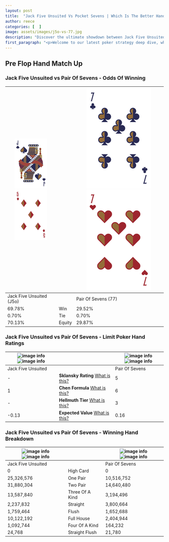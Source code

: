 ```yaml
---
layout: post
title:  "Jack Five Unsuited Vs Pocket Sevens | Which Is The Better Hand In Poker? A Complete Guide"
author: reece
categories: [  ]
image: assets/images/j5o-vs-77.jpg
description: "Discover the ultimate showdown between Jack Five Unsuited and Pair Of Sevens in poker! Uncover the odds, strategies, and scenarios where one hand triumphs over the other. Get ready to up your poker game with this thrilling analysis."
first_paragraph: "<p>Welcome to our latest poker strategy deep dive, where we're pitting two distinct hands against each other in a high-stakes showdown: Jack Five Unsuited vs Pair Of Sevens.</p><p>In the dynamic world of poker, every decision counts, and knowing which hand holds the upper hand is key to your success at the table.</p><p>In this article, we'll dissect these two hands, explore the scenarios where one dominates the other, and equip you with the knowledge to make strategic choices that can tip the odds in your favor.</p><p>Get ready to unravel the intriguing dynamics of these poker hands and elevate your game to new heights.</p>"
---
```




[comment]: # (sp0)

## Pre Flop Hand Match Up

<div class="table hand-ratings" markdown="1"> 



### Jack Five Unsuited vs Pair Of Sevens - Odds Of Winning


    
| ![image info](assets/images/hand1/J.png) ![image info](assets/images/hand1/5o.png) |  | ![image info](assets/images/hand2/7.png) ![image info](assets/images/hand2/7o.png) |
| -------- | -------- | -------- |
| Jack Five Unsuited (J5o) |  | Pair Of Sevens (77) |
| 69.78% | Win | 29.52% |
| 0.70% | Tie | 0.70% |
| 70.13% | Equity | 29.87% |




[comment]: # (sp1)



### Jack Five Unsuited vs Pair Of Sevens - Limit Poker Hand Ratings


    
| ![image info](https://www.riverpairs.com/assets/images/hand1/J.png) ![image info](https://www.riverpairs.com/assets/images/hand1/5o.png) |  | ![image info](https://www.riverpairs.com/assets/images/hand2/7.png) ![image info](https://www.riverpairs.com/assets/images/hand2/7o.png) |
| -------- | -------- | -------- |
| Jack Five Unsuited |  | Pair Of Sevens |
| - | **Sklansky Rating** [What is this?](/sklansky-rating-explained) | 5 |
| 1 | **Chen Formula** [What is this?](/chen-formula-explained) | 6 |
| - | **Hellmuth Tier** [What is this?](/Hellmuth-tier-explained) | 3 |
| -0.13 | **Expected Value** [What is this?](/expected-value-explained) | 0.16 |




[comment]: # (sp2)



### Jack Five Unsuited vs Pair Of Sevens - Winning Hand Breakdown


    
| ![image info](https://www.riverpairs.com/assets/images/hand1/J.png) ![image info](https://www.riverpairs.com/assets/images/hand1/5o.png) |  | ![image info](https://www.riverpairs.com/assets/images/hand2/7.png) ![image info](https://www.riverpairs.com/assets/images/hand2/7o.png) |
| -------- | -------- | -------- |
| Jack Five Unsuited |  | Pair Of Sevens |
| 0 | High Card | 0 |
| 25,326,576 | One Pair | 10,516,752 |
| 31,880,304 | Two Pair | 14,640,480 |
| 13,587,840 | Three Of A Kind | 3,194,496 |
| 2,237,832 | Straight | 3,800,664 |
| 1,759,464 | Flush | 1,652,688 |
| 10,122,192 | Full House | 2,404,944 |
| 1,092,744 | Four Of A Kind | 164,232 |
| 24,768 | Straight Flush | 21,780 |




[comment]: # (sp3)



</div>

[comment]: # (sp4)



[comment]: # (sp5)

